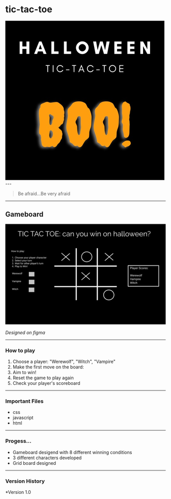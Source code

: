 # tic-tac-toe
<img src="images/HalloweenLogo.jpg" alt="Halloween Tic-tac-toe"/>
---

> Be afraid...Be very afraid

---
## Gameboard
<img src="images/TicTacToe (2).png" alt="TicTacToe board"/>

*Designed on figma*

---
### How to play
1. Choose a player: "Werewolf", "Witch", "Vampire"
2. Make the first move on the board:
3. Aim to win!
4. Reset the game to play again
5. Check your player's scoreboard

---
### Important Files
* css
* javascript
* html

---
### Progess...
* Gameboard desigend with 8 different winning conditions
* 3 different characters developed
* Grid board designed

---
### Version History
*Version 1.0
